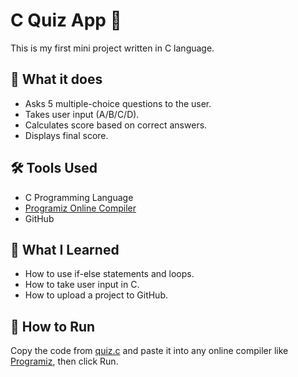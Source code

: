 # C Quiz App 🎯

This is my first mini project written in C language.

## 📌 What it does
- Asks 5 multiple-choice questions to the user.
- Takes user input (A/B/C/D).
- Calculates score based on correct answers.
- Displays final score.

## 🛠️ Tools Used
- C Programming Language
- [Programiz Online Compiler](https://www.programiz.com/c-programming/online-compiler)
- GitHub

## 🧠 What I Learned
- How to use if-else statements and loops.
- How to take user input in C.
- How to upload a project to GitHub.

## 🚀 How to Run
Copy the code from [quiz.c](./quiz.c) and paste it into any online compiler like [Programiz](https://www.programiz.com/c-programming/online-compiler), then click Run.


